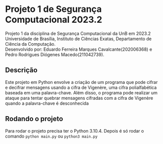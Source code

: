 # Projeto 1 de Segurança Computacional 2023.2

Projeto 1 da disciplina de Segurança Computacional da UnB em 2023.2 \
Universidade de Brasília, Instituto de Ciências Exatas, Departamento de Ciência da Computação. \
Desenvolvido por: Eduardo Ferreira Marques Cavalcante(202006368) e Pedro Rodrigues Diógenes Macedo(211042739).

## Descrição

Este projeto em Python envolve a criação de um programa que pode cifrar e decifrar mensagens usando a cifra de Vigenère, uma cifra polialfabética baseada em uma palavra-chave. Além disso, o programa pode realizar um ataque para tentar quebrar mensagens cifradas com a cifra de Vigenère quando a palavra-chave é desconhecida

## Rodando o projeto

Para rodar o projeto precisa ter o Python 3.10.4. Depois é só rodar o comando `python main.py` ou `python3 main.py`
